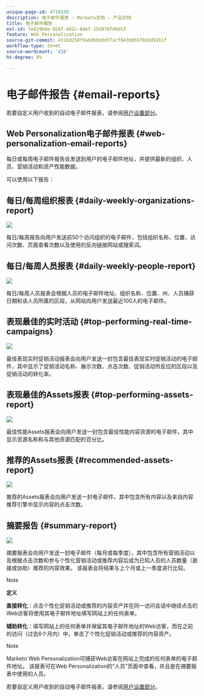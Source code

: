 ```yaml
---
unique-page-id: 4719338
description: 电子邮件报表 — Marketo文档 — 产品文档
title: 电子邮件报告
exl-id: 7e829b0e-926f-482c-84ef-15d978fdbb53
feature: Web Personalization
source-git-commit: 431bd258f9a68bbb9df7acf043085578d3d91b1f
workflow-type: tm+mt
source-wordcount: '416'
ht-degree: 0%

---
```


# 电子邮件报告 {#email-reports}

若要自定义用户收到的自动电子邮件报表，请参阅[用户设置部分](/help/marketo/product-docs/web-personalization/getting-started/user-settings.md)。

## Web Personalization电子邮件报表 {#web-personalization-email-reports}

每日或每周电子邮件报告会发送到用户的电子邮件地址，并提供最新的组织、人员、营销活动和资产性能数据。

可以使用以下报告：

## 每日/每周组织报表 {#daily-weekly-organizations-report}

![](assets/image2014-12-6-13-3a32-3a8.png)

每日/每周报告向用户发送前50个访问组织的电子邮件，包括组织名称、位置、访问次数、页面查看次数以及使用的反向链接网站或搜索词。

## 每日/每周人员报表 {#daily-weekly-people-report}

![](assets/two.png)

每日/每周人员报表会根据人员的电子邮件地址、组织名称、位置、州、人员捕获日期和该人员所属的区段，从网站向用户发送最近100人的电子邮件。

## 表现最佳的实时活动 {#top-performing-real-time-campaigns}

![](assets/image2014-12-6-13-3a32-3a31.png)

最佳表现实时促销活动报表会向用户发送一封包含最佳表现实时促销活动的电子邮件，其中显示了促销活动名称、展示次数、点击次数、促销活动所反应的区段以及促销活动的转化率。

## 表现最佳的Assets报表 {#top-performing-assets-report}

![](assets/image2014-12-6-13-3a29-3a5.png)

最佳性能Assets报表会向用户发送一封包含最佳性能内容资源的电子邮件，其中显示资源名称和与其他资源匹配的百分比。

## 推荐的Assets报表 {#recommended-assets-report}

![](assets/image2014-12-6-13-3a28-3a43.png)

推荐的Assets报表会向用户发送一封电子邮件，其中包含所有内容以及来自内容推荐引擎中显示内容的点击次数。

## 摘要报告 {#summary-report}

![](assets/six.png)

摘要报表会向用户发送一封电子邮件（每月或每季度），其中包含所有营销活动以及根据点击次数和参与个性化营销活动或推荐内容后成为已知人员的人员数量（直接或协助）推荐的内容效果。 该报表会将结果与上个月或上一季度进行比较。

>[!NOTE]
>
>**定义**
>
>**直接转化**：点击个性化促销活动或推荐的内容资产并在同一访问会话中继续点击的Web访客将使用其电子邮件地址填写网站上的任何表单。
>
>**辅助转化**：填写网站上的任何表单并保留其电子邮件地址的Web访客，而在之前的访问（过去6个月内）中，单击了个性化促销活动或推荐的内容资产。

>[!NOTE]
>
>Marketo Web Personalization可捕获Web访客在网站上完成的任何表单的电子邮件地址。 该报表可在Web Personalization的“人员”页面中查看，并且是在摘要报表中使用的人员。

若要自定义用户收到的自动电子邮件报表，请参阅[用户设置部分](/help/marketo/product-docs/web-personalization/getting-started/user-settings.md)。
